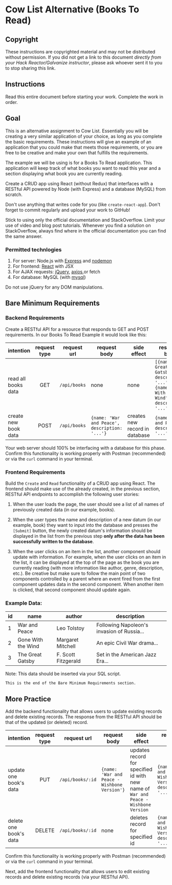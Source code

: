 # Cow List Alternative (Books To Read)

## Copyright

These instructions are copyrighted material and may not be distributed without permission. If you did not get a link to this document _directly from your Hack Reactor/Galvanize instructor_, please ask whoever sent it to you to stop sharing this link.

## Instructions

Read this entire document before starting your work. Complete the work in order.

## Goal

This is an alternative assignment to Cow List. Essentially you will be creating a very similar application of your choice, as long as you complete the basic requirements. These instructions will give an example of an application that you could make that meets those requirements, or you are free to be creative and make your own that fulfills the requirements.

The example we will be using is for a Books To Read application. This application will keep track of what books you want to read this year and a section displaying what book you are currently reading.

Create a CRUD app using React (without Redux) that interfaces with a RESTful API powered by Node (with Express) and a database (MySQL) from scratch.

Don't use anything that writes code for you (like `create-react-app`). Don't forget to commit regularly and upload your work to GitHub!

Stick to using only the official documentation and StackOverflow. Limit your use of video and blog post tutorials. Whenever you find a solution on StackOverflow, always find where in the official documentation you can find the same answer.

### Permitted technlogies

1. For server: Node.js with [Express](https://www.npmjs.com/package/express) and [nodemon](https://www.npmjs.com/package/nodemon)
1. For frontend: [React](https://www.npmjs.com/package/react) with JSX
1. For AJAX requests: [jQuery](https://www.npmjs.com/package/jquery), [axios](https://www.npmjs.com/package/axios),or fetch
1. For database: MySQL (with [mysql](https://www.npmjs.com/package/mysql))

Do not use jQuery for any DOM manipulations.

## Bare Minimum Requirements

### Backend Requirements

Create a RESTful API for a resource that responds to GET and POST requirements. In our Books To Read Example it would look like this:

| intention           | request type | request url | request body                              | side effect                    | response body                                                                    |
| ------------------- | :----------: | ----------- | ----------------------------------------- | ------------------------------ | -------------------------------------------------------------------------------- |
| read all books data   |     GET      | `/api/books` | none                                      | none                           | `[{name: 'The Great Gatsby', description: '...'}, {name: 'Gone With The Wind', description: '...'}]` |
| create new book data |     POST     | `/api/books` | `{name: 'War and Peace', description: '...'}` | creates new record in database | `{name: 'War and Peace', description: '...'}`                                        |

Your web server should 100% be interfacing with a database for this phase. Confirm this functionality is working properly with Postman (recommended) or via the `curl` command in your terminal.

### Frontend Requirements

Build the `Create` and `Read` functionality of a CRUD app using React. The frontend should make use of the already created, in the previous section, RESTful API endpoints to accomplish the following user stories:

1. When the user loads the page, the user should see a list of all names of previously created data (in our example, books).

1. When the user types the name and description of a new datum (in our example, book) they want to input into the database and presses the `[Submit]` button, the newly created datum's information should be displayed in the list from the previous step **only after the data has been successfully written to the database**.

1. When the user clicks on an item in the list, another component should update with information. For example, when the user clicks on an item in the list, it can be displayed at the top of the page as the book you are currently reading (with more information like author, genre, description, etc.). Be creative but make sure to follow the main point of two components controlled by a parent where an event fired from the first component updates data in the second component. When another item is clicked, that second component should update again.

### Example Data:

| id  | name      | author  | description |
| --- | --------- | --------| ------------------------------------------------------------------------------------------------------------------------------------------------------- |
| 1   | War and Peace | Leo Tolstoy | Following Napoleon's invasion of Russia... |
| 2   | Gone With the Wind    | Margaret Mitchell | An epic Civil War drama... |
| 3   | The Great Gatsby | F. Scott Fitzgerald | Set in the American Jazz Era... |                                                     |

Note: This data should be inserted via your SQL script.

```
This is the end of the Bare Minimum Requirements section.
```

## More Practice

Add the backend functionality that allows users to update existing records and delete existing records. The response from the RESTful API should be that of the updated (or deleted) record.

| intention             | request type | request url     | request body          | side effect                                                  | response body                             |
| --------------------- | :----------: | --------------- | --------------------- | ------------------------------------------------------------ | ----------------------------------------- |
| update one book's data |     PUT      | `/api/books/:id` | `{name: 'War and Peace - Wishbone Version'}` | updates record for specified id with new name of `War and Peace - Wishbone Version` | `{name: 'War and Peace - Wishbone Version', description: '...'}` |
| delete one book's data |    DELETE    | `/api/books/:id` | none                  | deletes record for specified id                              | `{name: 'War and Peace - Wishbone Version', description: '...'}` |

Confirm this functionality is working properly with Postman (recommended) or via the `curl` command in your terminal.

Next, add the frontend functionality that allows users to edit existing records and delete existing records (via your RESTful API).
